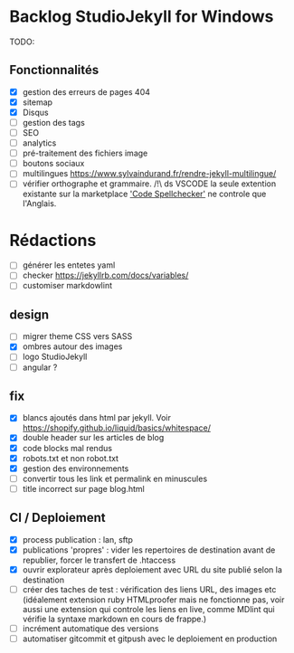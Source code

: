 # Backlog StudioJekyll for Windows

TODO:

## Fonctionnalités

- [x] gestion des erreurs de pages 404
- [x] sitemap
- [x] Disqus
- [ ] gestion des tags
- [ ] SEO
- [ ] analytics
- [ ] pré-traitement des fichiers image
- [ ] boutons sociaux
- [ ] multilingues https://www.sylvaindurand.fr/rendre-jekyll-multilingue/
- [ ] vérifier orthographe et grammaire. /!\ ds VSCODE la seule extention existante sur la marketplace ['Code Spellchecker'](https://marketplace.visualstudio.com/items?itemName=streetsidesoftware.code-spell-checker) ne controle que l'Anglais.

# Rédactions
- [ ] générer les entetes yaml
- [ ] checker https://jekyllrb.com/docs/variables/
- [ ] customiser markdowlint

## design

- [ ] migrer theme CSS vers SASS
- [x] ombres autour des images
- [ ] logo StudioJekyll
- [ ] angular ?

## fix

- [x] blancs ajoutés dans html par jekyll. Voir https://shopify.github.io/liquid/basics/whitespace/ 
- [x] double header sur les articles de blog
- [x] code blocks mal rendus
- [x] robots.txt et non robot.txt
- [x] gestion des environnements
- [ ] convertir tous les link et permalink en minuscules
- [ ] title incorrect sur page blog.html

## CI / Deploiement

- [x] process publication : lan, sftp
- [x] publications 'propres' : vider les repertoires de destination avant de republier, forcer le transfert de .htaccess
- [x] ouvrir explorateur après deploiement avec URL du site publié selon la destination
- [ ] créer des taches de test : vérification des liens URL, des images etc (idéalement extension ruby HTMLproofer mais ne fonctionne pas, voir aussi une extension qui controle les liens en live, comme MDlint qui vérifie la syntaxe markdown en cours de frappe.)
- [ ] incrément automatique des versions
- [ ] automatiser gitcommit et gitpush avec le deploiement en production
